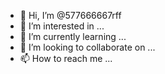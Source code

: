 - 👋 Hi, I’m @577666667rff
- 👀 I’m interested in ...
- 🌱 I’m currently learning ...
- 💞️ I’m looking to collaborate on ...
- 📫 How to reach me ...

<!---
577666667rff/577666667rff is a ✨ special ✨ repository because its `README.md` (this file) appears on your GitHub profile.
You can click the Preview link to take a look at your changes.
--->
